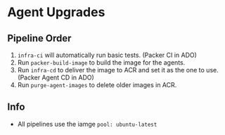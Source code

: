 # Agent Upgrades

## Pipeline Order

1. `infra-ci` will automatically run basic tests. (Packer CI in ADO)
2. Run `packer-build-image` to build the image for the agents.
3. Run `infra-cd` to deliver the image to ACR and set it as the one to use. (Packer Agent CD in ADO)
4. Run `purge-agent-images` to delete older images in ACR.

## Info

- All pipelines use the iamge `pool: ubuntu-latest`
